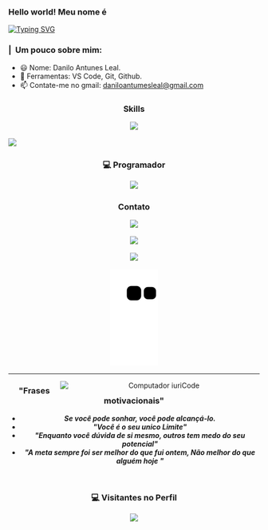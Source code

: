  ### Hello world! Meu nome é 
[![Typing SVG](https://readme-typing-svg.herokuapp.com?color=%FF6F9C&lines=Danilo+Antunes+Leal)](https://github.com/daniloantunesleal)

<h3>  | &nbsp;Um pouco sobre mim: </h3>

- 😃 Nome: Danilo Antunes Leal.
- 💼 Ferramentas: VS Code, Git, Github.
- 📫 Contate-me no gmail: daniloantumesleal@gmail.com

### <p align="center">Skills</p>
	
<p align="center">
  <img src="https://skillicons.dev/icons?i=git,express,lua,nodejs,svelte,react,html,css" />
</p>



<img src="https://user-images.githubusercontent.com/70382532/138322189-2db8df52-9dcb-40a0-88a8-c365466bd33d.gif"/>

### <p align="center">💻 Programador</p>
<div align="center">
  <a href="https://daniloantunesleal.com" target="_blank"><img src="https://img.shields.io/badge/Meu-Portf%C3%B3lio-blueviolet?style=for-the-badge" target="_blank"></a>
</div>

 <div style="display: inline_block" align="center">
	
  ### <p align="center">Contato</p>
  
   <a href = "mailto:contatodaniloantunesleal@gmail.com"><img src="https://img.shields.io/badge/Gmail-D14836?style=for-the-badge&logo=gmail&logoColor=white" target="_blank"></a>
<!--    <a href="https://www.youtube.com/channel/UCi1hJiAyAYfN_xsDoi4zi0A" target="_blank"><img src="https://img.shields.io/badge/YouTube-FF0000?style=for-the-badge&logo=youtube&logoColor=white" target="_blank"></a> -->
   <a href="https://instagram.com/danilo_antunes_leal" target="_blank"><img src="https://img.shields.io/badge/-Instagram-%23E4405F?style=for-the-badge&logo=instagram&logoColor=white" target="_blank"></a>
<!--  	 <a href="https://www.twitch.tv/daniloantunesleal" target="_blank"><img src="https://img.shields.io/badge/Twitch-9146FF?style=for-the-badge&logo=twitch&logoColor=white" target="_blank"></a> -->
  <a href="https://discord.com/users/534764858428751883" target="_blank"><img src="https://img.shields.io/badge/Discord-7289DA?style=for-the-badge&logo=discord&logoColor=white" target="_blank"></a>
      
  ![Snake animation](https://github.com/rafaballerini/rafaballerini/blob/output/github-contribution-grid-snake.svg)
 
<hr/>
<img src= "https://raw.githubusercontent.com/MicaelliMedeiros/micaellimedeiros/master/image/computer-illustration.png"  min-width="400px" max-width="400px" width="400px" align="right" alt="Computador iuriCode">   
	
### "Frases motivacionais"

- **_Se você pode sonhar, você pode alcançá-lo._**
- **_"Você é o seu unico Limite"_**
- **_"Enquanto você dúvida de si mesmo,
 outros tem medo do seu potencial"_**
- **_"A meta sempre foi ser melhor do que fui ontem,
Não melhor do que alguém  hoje "_**

</br>

  ### <p align="center">💻 Visitantes no Perfil </p>
 <img align="relative" src="https://profile-counter.glitch.me/daniloantunesleal/count.svg" > 
